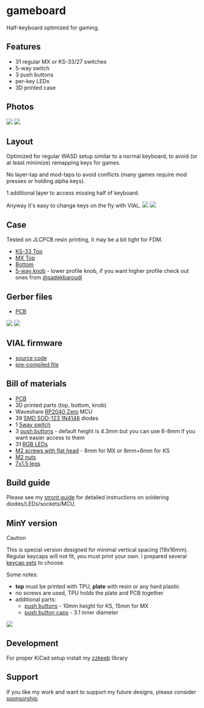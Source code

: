 # gameboard

Half-keyboard optimized for gaming.

## Features

- 31 regular MX or KS-33/27 switches
- 5-way switch
- 3 push buttons
- per-key LEDs
- 3D printed case

## Photos

![](./images/top.jpg) ![](./images/bottom.jpg)

## Layout

Optimized for regular WASD setup similar to a normal keyboard, to avoid (or at least minimize) remapping keys for games.

No layer-tap and mod-taps to avoid conflicts (many games require mod presses or holding alpha keys).

1 additional layer to access missing half of keyboard.

Anyway it's easy to change keys on the fly with VIAL.
![](./images/layout-1.png) ![](./images/layout-2.png)

## Case

Tested on JLCPCB resin printing, it may be a bit tight for FDM.

- [KS-33 Top](./case/top.stl)
- [MX Top](./case/top-mx.stl)
- [Bottom](./case/bottom.stl)
- [5-way knob](./case/5way-short.stl) - lower profile knob, if you want higher profile check out ones from [@sadekbaroudi](https://github.com/sadekbaroudi/fingerpunch/tree/master/3d-models/5-way-tactile-switch-knobs)

## Gerber files

- [PCB](./pcb/production/pcb.zip)

![](./images/pcb-top.png)
![](./images/pcb-bottom.png)

## VIAL firmware

- [source code](https://github.com/zzeneg/vial-qmk/tree/feature/zzeneg/keyboards/gameboard)
- [pre-compiled file](https://github.com/zzeneg/vial-qmk/releases/download/zzeneg/gameboard_vial.uf2)

## Bill of materials

- [PCB](./pcb/production/pcb.zip)
- 3D printed parts (top, bottom, knob)
- Waveshare [RP2040 Zero](https://www.aliexpress.com/item/3256804090654134.html) MCU
- 39 [SMD SOD-123 1N4148](https://www.aliexpress.com/item/1005002882901030.html) diodes
- 1 [5way switch](https://www.aliexpress.com/item/4000681560472.html)
- 3 [push buttons](https://www.aliexpress.com/item/32912263133.html) - default height is 4.3mm but you can use 6-8mm if you want easier access to them
- 31 [RGB LEDs](https://www.aliexpress.com/item/1005003636607308.html)
- [M2 screws with flat head](https://www.aliexpress.com/item/4001248931159.html) - 8mm for MX or 8mm+6mm for KS
- [M2 nuts](https://www.aliexpress.com/item/1005001412230125.html)
- [7x1.5 legs](https://www.aliexpress.com/item/1005002995402961.html)

## Build guide

Please see my [stront guide](https://github.com/zzeneg/stront/blob/main/build-guide/choc/readme.md) for detailed instructions on soldering diodes/LEDs/sockets/MCU.

## MinY version

> [!CAUTION]
> This is special version designed for minimal vertical spacing (19x16mm). Regular keycaps will not fit, you must print your own. I prepared several [keycap sets](./case/minY/keycaps/) to choose.

Some notes:

- **top** must be printed with TPU, **plate** with resin or any hard plastic
- no screws are used, TPU holds the plate and PCB together
- additional parts:
  - [push buttons](https://www.aliexpress.com/item/1005006143163980.html) - 10mm height for KS, 15mm for MX
  - [push button caps](https://www.aliexpress.com/item/1005001584967258.html) - 3.1 inner diameter

![](./images/minY.jpg)

## Development

For proper KiCad setup install my [zzkeeb](https://github.com/zzeneg/zzkeeb/blob/main/README.md#installation) library

## Support

If you like my work and want to support my future designs, please consider [sponsorship](https://github.com/sponsors/zzeneg).
